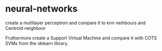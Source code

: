 # neural-networks

create a mutlilayer perceptron and compare it to knn neihbours and Centroid neighboor

Fruthermore create a Support Virtual Machine and compare it with COTS SVMs from the sklearn library.
